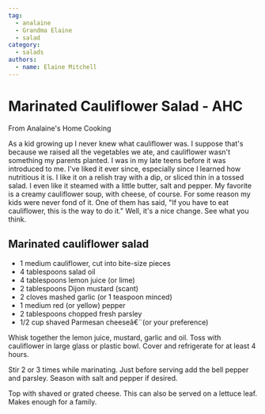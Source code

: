 ```yaml
---
tag:
  - analaine
  - Grandma Elaine
  - salad
category:
  - salads
authors:
  - name: Elaine Mitchell
---
```


# Marinated Cauliflower Salad - AHC
From Analaine's Home Cooking

As a kid growing up I never knew what cauliflower was. I suppose that's because we raised all
the vegetables we ate, and cauliflower wasn't something my parents planted. I was in my late
teens before it was introduced to me.
I've liked it ever since, especially since I learned how nutritious it is. I like it on a relish tray
with a dip, or sliced thin in a tossed salad.
I even like it steamed with a little butter, salt and pepper. My favorite is a creamy cauliflower
soup, with cheese, of course.
For some reason my kids were never fond of it. One of them has said, "If you have to eat
cauliflower, this is the way to do it." Well, it's a nice change. See what you think.

## Marinated cauliflower salad
* 1 medium cauliflower, cut into bite-size pieces
* 4 tablespoons salad oil
* 4 tablespoons lemon juice (or lime)
* 2 tablespoons Dijon mustard (scant)
* 2 cloves mashed garlic (or 1 teaspoon minced)
* 1 medium red (or yellow) pepper
* 2 tablespoons chopped fresh parsley
* 1/2 cup shaved Parmesan cheeseâ€¨(or your preference)

Whisk together the lemon juice, mustard, garlic and oil. Toss with cauliflower in large glass or
plastic bowl. Cover and refrigerate for at least 4 hours.

Stir 2 or 3 times while marinating. Just before serving add the bell pepper and parsley. Season
with salt and pepper if desired.

Top with shaved or grated cheese. This can also be served on a lettuce leaf. Makes enough for a
family.
